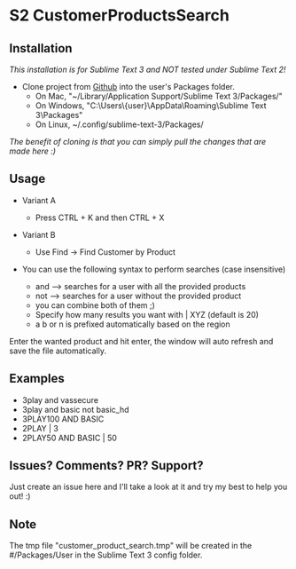 # S2 CustomerProductsSearch

## Installation
*This installation is for Sublime Text 3 and NOT tested under Sublime Text 2!*

- Clone project from [Github](https://github.com/xGhOsTkiLLeRx/CustomerProductSearch.git) into the user's Packages folder.
  - On Mac, "~/Library/Application Support/Sublime Text 3/Packages/"
  - On Windows, "C:\Users\\{user}\AppData\Roaming\Sublime Text 3\Packages"
  - On Linux, ~/.config/sublime-text-3/Packages/

*The benefit of cloning is that you can simply pull the changes that are made here :)*

## Usage

- Variant A
  - Press CTRL + K and then CTRL + X
- Variant B
  - Use Find -> Find Customer by Product

- You can use the following syntax to perform searches (case insensitive)
  - and --> searches for a user with all the provided products
  - not --> searches for a user without the provided product
  - you can combine both of them ;)
  - Specify how many results you want with | XYZ (default is 20)
  - a b or n is prefixed automatically based on the region

Enter the wanted product and hit enter, the window will auto refresh and save the file automatically.

## Examples

- 3play and vassecure
- 3play and basic not basic_hd
- 3PLAY100 AND BASIC
- 2PLAY | 3
- 2PLAY50 AND BASIC | 50

## Issues? Comments? PR? Support?
Just create an issue here and I'll take a look at it and try my best to help you out! :)

## Note
The tmp file "customer_product_search.tmp" will be created in the #/Packages/User in the Sublime Text 3 config folder.
